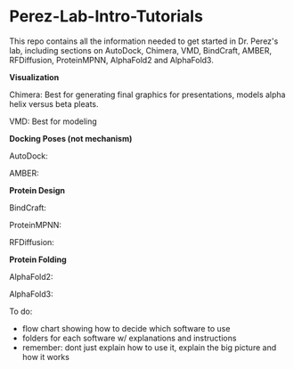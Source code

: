 # Perez-Lab-Intro-Tutorials
This repo contains all the information needed to get started in Dr. Perez's lab, including sections on AutoDock, Chimera, VMD, BindCraft, AMBER, RFDiffusion, ProteinMPNN, AlphaFold2 and AlphaFold3.


**Visualization**

Chimera: Best for generating final graphics for presentations, models alpha helix versus beta pleats.

VMD: Best for modeling 

**Docking Poses (not mechanism)**

AutoDock:

AMBER:

**Protein Design**

BindCraft:

ProteinMPNN:

RFDiffusion:

**Protein Folding**

AlphaFold2:

AlphaFold3:


To do:
- flow chart showing how to decide which software to use
- folders for each software w/ explanations and instructions
- remember: dont just explain how to use it, explain the big picture and how it works
